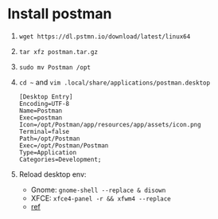 # Install postman

1.  `wget https://dl.pstmn.io/download/latest/linux64`
2.  `tar xfz postman.tar.gz`
3.  `sudo mv Postman /opt`
4.  `cd ~` and `vim .local/share/applications/postman.desktop`

    ```desktop
    [Desktop Entry]
    Encoding=UTF-8
    Name=Postman
    Exec=postman
    Icon=/opt/Postman/app/resources/app/assets/icon.png
    Terminal=false
    Path=/opt/Postman
    Exec=/opt/Postman/Postman
    Type=Application
    Categories=Development;
    ```

5.  Reload desktop env:
    - Gnome: `gnome-shell --replace & disown`
    - XFCE: `xfce4-panel -r && xfwm4 --replace`
    - [ref](https://www.makeuseof.com/tag/refresh-linux-desktop-without-rebooting/#:~:text=Just%20hold%20down%20Ctrl%20%2B%20Alt,the%20desktop%20will%20be%20refreshed.)
